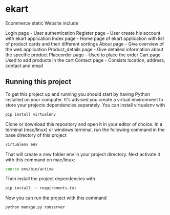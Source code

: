 # ekart
Ecommerce static Website include

Login page - User authentication
Register page - User create his account with ekart application
Index page -  Home page of ekart application with list of product cards and their different sortings
About page - Give overview of the web application
Product_details page - Give detailed information about the specific product
Placeorder page - Used to place the order 
Cart page - Used to add products in the cart
Contact page - Consists location, address, contact and email 

## Running this project

To get this project up and running you should start by having Python installed on your computer. It's advised you create a virtual environment to store your projects dependencies separately. You can install virtualenv with
```bash
pip install virtualenv
```
Clone or download this repository and open it in your editor of choice. In a terminal (mac/linux) or windows terminal, run the following command in the base directory of this project
```bash
virtualenv env
```
That will create a new folder env in your project directory. Next activate it with this command on mac/linux:
```bash
source env/bin/active
```
Then install the project dependencies with
```bash
pip install -r requirements.txt
```
Now you can run the project with this command
```bash
python manage.py runserver
```


